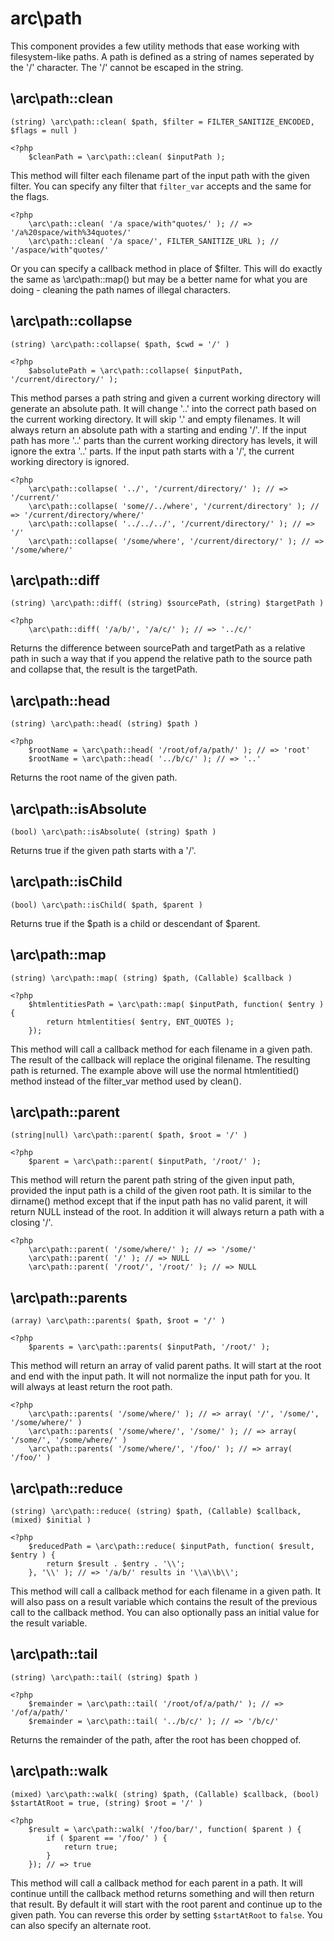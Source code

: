 arc\path
========

This component provides a few utility methods that ease working with filesystem-like paths. A path is defined as a string of names seperated by the '/' character. The '/' cannot be escaped in the string.

\arc\path::clean
----------------
    (string) \arc\path::clean( $path, $filter = FILTER_SANITIZE_ENCODED, $flags = null )

```php5
<?php
    $cleanPath = \arc\path::clean( $inputPath );
```
This method will filter each filename part of the input path with the given filter. You can specify any filter that `filter_var` accepts and the same for the flags.

```php5
<?php
    \arc\path::clean( '/a space/with"quotes/' ); // => '/a%20space/with%34quotes/'
    \arc\path::clean( '/a space/', FILTER_SANITIZE_URL ); // '/aspace/with"quotes/'
```
Or you can specify a callback method in place of $filter. This will do exactly the same as \arc\path::map() but may be a better name for what you are doing - cleaning the path names of illegal characters.

\arc\path::collapse
--------------------
    (string) \arc\path::collapse( $path, $cwd = '/' )

```php5
<?php
    $absolutePath = \arc\path::collapse( $inputPath, '/current/directory/' );
```
This method parses a path string and given a current working directory will generate an absolute path. It will change '..' into the correct path based on the current working directory. It will skip '.' and empty filenames.
It will always return an absolute path with a starting and ending '/'. If the input path has more '..' parts than the current working directory has levels, it will ignore the extra '..' parts. If the input path starts with a '/', the current working directory is ignored.

```php5
<?php
    \arc\path::collapse( '../', '/current/directory/' ); // => '/current/'
    \arc\path::collapse( 'some//../where', '/current/directory' ); // => '/current/directory/where/'
    \arc\path::collapse( '../../../', '/current/directory/' ); // => '/'
    \arc\path::collapse( '/some/where', '/current/directory/' ); // => '/some/where/'
```
\arc\path::diff
---------------
    (string) \arc\path::diff( (string) $sourcePath, (string) $targetPath )

```php5
<?php
    \arc\path::diff( '/a/b/', '/a/c/' ); // => '../c/'
```
Returns the difference between sourcePath and targetPath as a relative path in such a way that if you append the relative path to the source path and collapse that, the result is the targetPath.

\arc\path::head
---------------
    (string) \arc\path::head( (string) $path )

```php5
<?php
    $rootName = \arc\path::head( '/root/of/a/path/' ); // => 'root'
    $rootName = \arc\path::head( '../b/c/' ); // => '..'
```
Returns the root name of the given path.

\arc\path::isAbsolute
---------------------
    (bool) \arc\path::isAbsolute( (string) $path )

Returns true if the given path starts with a '/'.

\arc\path::isChild
------------------
    (bool) \arc\path::isChild( $path, $parent )

Returns true if the $path is a child or descendant of $parent.

\arc\path::map
--------------
    (string) \arc\path::map( (string) $path, (Callable) $callback )

```php5
<?php
    $htmlentitiesPath = \arc\path::map( $inputPath, function( $entry ) {
        return htmlentities( $entry, ENT_QUOTES );
    });
```
This method will call a callback method for each filename in a given path. The result of the callback will replace the original filename. The resulting path is returned.
The example above will use the normal htmlentitied() method instead of the filter_var method used by clean().

\arc\path::parent
-----------------
    (string|null) \arc\path::parent( $path, $root = '/' )

```php5
<?php
    $parent = \arc\path::parent( $inputPath, '/root/' );
```
This method will return the parent path string of the given input path, provided the input path is a child of the given root path. It is similar to the dirname() method except that if the input path has no valid parent, it will return NULL instead of the root. In addition it will always return a path with a closing '/'.

```php5
<?php
    \arc\path::parent( '/some/where/' ); // => '/some/'
    \arc\path::parent( '/' ); // => NULL
    \arc\path::parent( '/root/', '/root/' ); // => NULL
```
\arc\path::parents
------------------
    (array) \arc\path::parents( $path, $root = '/' )

```php5
<?php
    $parents = \arc\path::parents( $inputPath, '/root/' );
```
This method will return an array of valid parent paths. It will start at the root and end with the input path. It will not normalize the input path for you. It will always at least return the root path.

```php5
<?php
    \arc\path::parents( '/some/where/' ); // => array( '/', '/some/', '/some/where/' )
    \arc\path::parents( '/some/where/', '/some/' ); // => array( '/some/', '/some/where/' )
    \arc\path::parents( '/some/where/', '/foo/' ); // => array( '/foo/' )
```
\arc\path::reduce
-----------------
    (string) \arc\path::reduce( (string) $path, (Callable) $callback, (mixed) $initial )

```php5
<?php
    $reducedPath = \arc\path::reduce( $inputPath, function( $result, $entry ) {
        return $result . $entry . '\\';
    }, '\\' ); // => '/a/b/' results in '\\a\\b\\';
```
This method will call a callback method for each filename in a given path. It will also pass on a result variable which contains the result of the previous call to the callback method. You can also optionally pass an initial value for the result variable.

\arc\path::tail
---------------
    (string) \arc\path::tail( (string) $path )

```php5
<?php
    $remainder = \arc\path::tail( '/root/of/a/path/' ); // => '/of/a/path/'
    $remainder = \arc\path::tail( '../b/c/' ); // => '/b/c/'
```
Returns the remainder of the path, after the root has been chopped of.

\arc\path::walk
---------------
    (mixed) \arc\path::walk( (string) $path, (Callable) $callback, (bool) $startAtRoot = true, (string) $root = '/' )

```php5
<?php
    $result = \arc\path::walk( '/foo/bar/', function( $parent ) {
        if ( $parent == '/foo/' ) {
            return true;
        }
    }); // => true
```
This method will call a callback method for each parent in a path. It will continue untill the callback method returns something and will then return that result. By default it will start with the root parent and continue up to the given path. You can reverse this order by setting `$startAtRoot` to `false`. You can also specify an alternate root.
